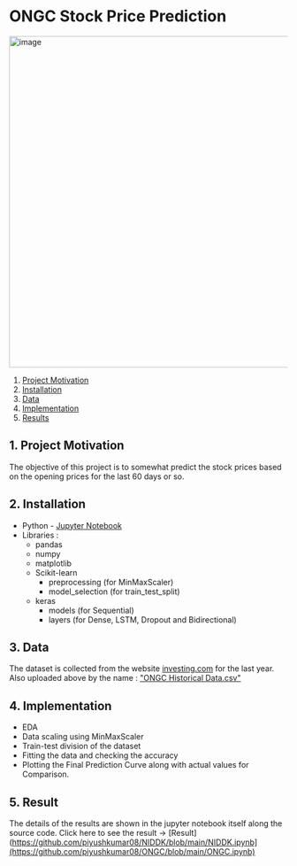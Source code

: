# ONGC Stock Price Prediction

<img width="599" alt="image" src="https://user-images.githubusercontent.com/70332585/174426168-b367ef39-374f-42a2-a239-dce5fb936a95.png">

1. [Project Motivation](#ProjectMotivation)
2. [Installation](#installation)
3. [Data](#data)
4. [Implementation](#model)
5. [Results](#results)

## 1. Project Motivation <a name="ProjectMotivation"></a> 

The objective of this project is to somewhat predict the stock prices based on the opening prices for the last 60 days or so. 

## 2. Installation <a name="installation"></a>

- Python - [Jupyter Notebook](https://jupyter.org)
- Libraries :
  - pandas
  - numpy
  - matplotlib
  - Scikit-learn
     - preprocessing (for MinMaxScaler) 
     - model_selection (for train_test_split)
  - keras
     - models (for Sequential)
     - layers (for Dense, LSTM, Dropout and Bidirectional)

  
## 3. Data<a name="data"></a> 

The dataset is collected from the website [investing.com](https://www.investing.com/equities/oil---natural-gas-corporation) for the last year.
Also uploaded above by the name : ["ONGC Historical Data.csv"](https://github.com/piyushkumar08/ONGC/blob/main/ONGC%20Historical%20Data.csv)


## 4. Implementation <a name="model"></a> 
  - EDA
  - Data scaling using MinMaxScaler
  - Train-test division of the dataset
  - Fitting the data and checking the accuracy
  - Plotting the Final Prediction Curve along with actual values for Comparison.

## 5. Result<a name="results"></a>

The details of the results are shown in the jupyter notebook itself along the source code. Click here to see the result -> [Result](https://github.com/piyushkumar08/NIDDK/blob/main/NIDDK.ipynb](https://github.com/piyushkumar08/ONGC/blob/main/ONGC.ipynb) 

